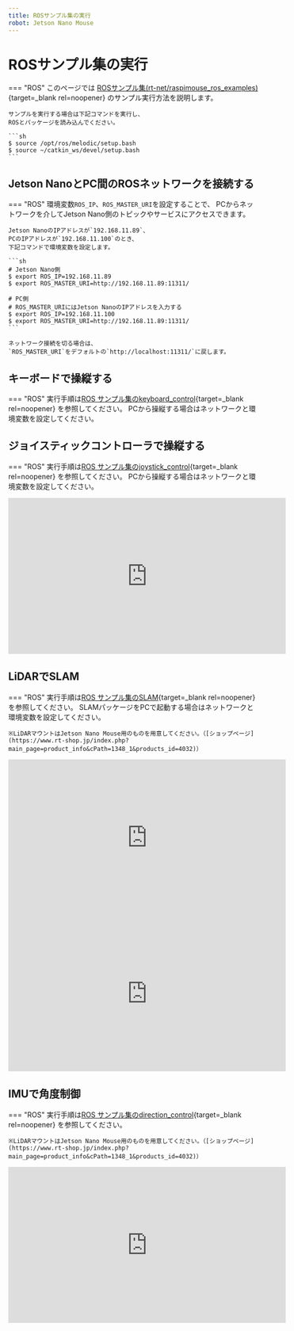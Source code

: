 ```yaml
---
title: ROSサンプル集の実行
robot: Jetson Nano Mouse
---
```


# ROSサンプル集の実行


=== "ROS"
    このページでは
    [ROSサンプル集(rt-net/raspimouse_ros_examples)](https://github.com/rt-net/raspimouse_ros_examples/tree/melodic-devel){target=_blank rel=noopener}
    のサンプル実行方法を説明します。

    サンプルを実行する場合は下記コマンドを実行し、
    ROSとパッケージを読み込んでください。

    ```sh
    $ source /opt/ros/melodic/setup.bash
    $ source ~/catkin_ws/devel/setup.bash
    ```

## Jetson NanoとPC間のROSネットワークを接続する

=== "ROS"
    環境変数`ROS_IP`、`ROS_MASTER_URI`を設定することで、
    PCからネットワークを介してJetson Nano側のトピックやサービスにアクセスできます。

    Jetson NanoのIPアドレスが`192.168.11.89`、
    PCのIPアドレスが`192.168.11.100`のとき、
    下記コマンドで環境変数を設定します。

    ```sh
    # Jetson Nano側
    $ export ROS_IP=192.168.11.89
    $ export ROS_MASTER_URI=http://192.168.11.89:11311/

    # PC側
    # ROS_MASTER_URIにはJetson NanoのIPアドレスを入力する
    $ export ROS_IP=192.168.11.100
    $ export ROS_MASTER_URI=http://192.168.11.89:11311/
    ```

    ネットワーク接続を切る場合は、
    `ROS_MASTER_URI`をデフォルトの`http://localhost:11311/`に戻します。

## キーボードで操縦する

=== "ROS"
    実行手順は[ROS サンプル集のkeyboard_control](https://github.com/rt-net/raspimouse_ros_examples/tree/melodic-devel#keyboard_control){target=_blank rel=noopener}
    を参照してください。
    PCから操縦する場合はネットワークと環境変数を設定してください。

## ジョイスティックコントローラで操縦する

=== "ROS"
    実行手順は[ROS サンプル集のjoystick_control](https://github.com/rt-net/raspimouse_ros_examples/tree/melodic-devel#joystick_control){target=_blank rel=noopener}
    を参照してください。
    PCから操縦する場合はネットワークと環境変数を設定してください。

<iframe width="560" height="315" src="https://www.youtube.com/embed/GswxdB8Ia0Y" title="YouTube video player" frameborder="0" allow="accelerometer; autoplay; clipboard-write; encrypted-media; gyroscope; picture-in-picture" allowfullscreen></iframe>

## LiDARでSLAM

=== "ROS"
    実行手順は[ROS サンプル集のSLAM](https://github.com/rt-net/raspimouse_ros_examples/tree/melodic-devel#slam){target=_blank rel=noopener}
    を参照してください。
    SLAMパッケージをPCで起動する場合はネットワークと環境変数を設定してください。

    ※LiDARマウントはJetson Nano Mouse用のものを用意してください。（[ショップページ](https://www.rt-shop.jp/index.php?main_page=product_info&cPath=1348_1&products_id=4032)）

<iframe width="560" height="315" src="https://www.youtube.com/embed/gWozU47UqVE" title="YouTube video player" frameborder="0" allow="accelerometer; autoplay; clipboard-write; encrypted-media; gyroscope; picture-in-picture" allowfullscreen></iframe>

<iframe width="560" height="315" src="https://www.youtube.com/embed/hV68UqAntfo" title="YouTube video player" frameborder="0" allow="accelerometer; autoplay; clipboard-write; encrypted-media; gyroscope; picture-in-picture" allowfullscreen></iframe>

## IMUで角度制御

=== "ROS"
    実行手順は[ROS サンプル集のdirection_control](https://github.com/rt-net/raspimouse_ros_examples/tree/melodic-devel#direction_control){target=_blank rel=noopener}
    を参照してください。

    ※LiDARマウントはJetson Nano Mouse用のものを用意してください。（[ショップページ](https://www.rt-shop.jp/index.php?main_page=product_info&cPath=1348_1&products_id=4032)）

<iframe width="560" height="315" src="https://www.youtube.com/embed/LDpC2wqIoU4" title="YouTube video player" frameborder="0" allow="accelerometer; autoplay; clipboard-write; encrypted-media; gyroscope; picture-in-picture" allowfullscreen></iframe>
